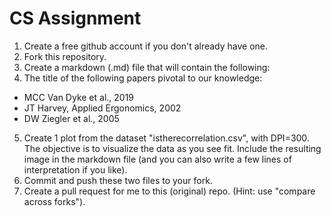 # CS Assignment

1. Create a free github account if you don't already have one.
2. Fork this repository.
3. Create a markdown (.md) file that will contain the following:
4. The title of the following papers pivotal to our knowledge:
  - MCC Van Dyke et al., 2019
  - JT Harvey, Applied Ergonomics, 2002
  - DW Ziegler et al., 2005
5. Create 1 plot from the dataset "istherecorrelation.csv", with DPI=300. The objective is to visualize the data as you see fit. Include the resulting image in the markdown file (and you can also write a few lines of interpretation if you like).
6. Commit and push these two files to your fork.
7. Create a pull request for me to this (original) repo. (Hint: use "compare across forks").
